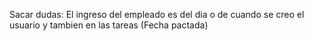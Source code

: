 Sacar dudas:
El ingreso del empleado es del dia o de cuando se creo el usuario y tambien en las tareas (Fecha pactada)

